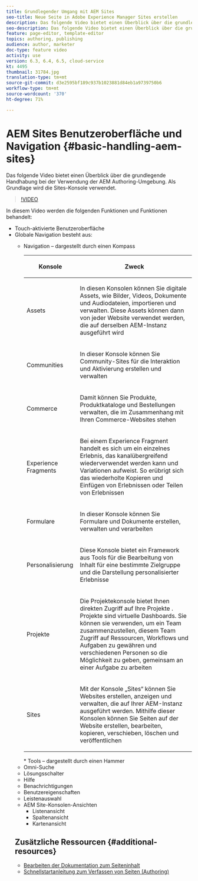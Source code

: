 ```yaml
---
title: Grundlegender Umgang mit AEM Sites
seo-title: Neue Seite in Adobe Experience Manager Sites erstellen
description: Das folgende Video bietet einen Überblick über die grundlegende Handhabung bei der Verwendung der AEM Authoring-Umgebung. Als Grundlage wird die Sites-Konsole verwendet.
seo-description: Das folgende Video bietet einen Überblick über die grundlegende Handhabung bei der Verwendung der AEM Authoring-Umgebung. Als Grundlage wird die Sites-Konsole verwendet.
feature: page-editor, template-editor
topics: authoring, publishing
audience: author, marketer
doc-type: feature video
activity: use
version: 6.3, 6.4, 6.5, cloud-service
kt: 4495
thumbnail: 31784.jpg
translation-type: tm+mt
source-git-commit: d3e2595bf189c937b1023881d84eb1a9739750b6
workflow-type: tm+mt
source-wordcount: '370'
ht-degree: 71%

---
```



# AEM Sites Benutzeroberfläche und Navigation {#basic-handling-aem-sites}

Das folgende Video bietet einen Überblick über die grundlegende Handhabung bei der Verwendung der AEM Authoring-Umgebung. Als Grundlage wird die Sites-Konsole verwendet.

>[!VIDEO](https://video.tv.adobe.com/v/31784?quality=12&learn=on)

In diesem Video werden die folgenden Funktionen und Funktionen behandelt:

* Touch-aktivierte Benutzeroberfläche
* Globale Navigation besteht aus:
   * Navigation – dargestellt durch einen Kompass     

      <table> 
    <thead> 
      <tr> 
      <th> <p>Konsole</p> </th>
      <th> <p>Zweck</p> </th>
      </tr>
    </thead>
    <tbody>
      <tr> 
      <td> <p>Assets</p> </td>
      <td> <p>In diesen Konsolen können Sie digitale Assets, wie Bilder, Videos, Dokumente und Audiodateien, importieren und verwalten. Diese Assets können dann von jeder Website verwendet werden, die auf derselben AEM-Instanz ausgeführt wird</p> </td>
      </tr>
      <tr>
      <td> <p>Communities</p> </td>
      <td> <p>In dieser Konsole können Sie Community-Sites für die Interaktion und Aktivierung erstellen und verwalten</p> </td>
      </tr>
      <tr>
      <td> <p>Commerce</p> </td>
      <td> <p>Damit können Sie Produkte, Produktkataloge und Bestellungen verwalten, die im Zusammenhang mit Ihren Commerce-Websites stehen</p> </td>
      </tr>
      <tr> 
      <td> <p>Experience Fragments</p> </td>
      <td> <p>Bei einem Experience Fragment handelt es sich um ein einzelnes Erlebnis, das kanalübergreifend wiederverwendet werden kann und Variationen aufweist. So erübrigt sich das wiederholte Kopieren und Einfügen von Erlebnissen oder Teilen von Erlebnissen</p> </td>
      </tr>
      <tr> 
      <td> <p>Formulare</p> </td>
      <td> <p>In dieser Konsole können Sie Formulare und Dokumente erstellen, verwalten und verarbeiten</p> </td>
      </tr>
      <tr> 
      <td> <p>Personalisierung  </p> </td>
      <td> <p>Diese Konsole bietet ein Framework aus Tools für die Bearbeitung von Inhalt für eine bestimmte Zielgruppe und die Darstellung personalisierter Erlebnisse</p> </td>
      </tr>
      <tr> 
      <td> <p>Projekte</p> </td>
      <td> <p>Die Projektekonsole bietet Ihnen direkten Zugriff auf Ihre Projekte . Projekte sind virtuelle Dashboards. Sie können sie verwenden, um ein Team zusammenzustellen, diesem Team Zugriff auf Ressourcen, Workflows und Aufgaben zu gewähren und verschiedenen Personen so die Möglichkeit zu geben, gemeinsam an einer Aufgabe zu arbeiten</p> </td>
      </tr>
      <tr> 
      <td> <p>Sites</p> </td>
      <td> <p>Mit der Konsole „Sites“ können Sie Websites erstellen, anzeigen und verwalten, die auf Ihrer AEM-Instanz ausgeführt werden. Mithilfe dieser Konsolen können Sie Seiten auf der Website erstellen, bearbeiten, kopieren, verschieben, löschen und veröffentlichen</p> </td>
      </tr>
    </tbody>
    </table>
   * Tools – dargestellt durch einen Hammer
* Omni-Suche
* Lösungsschalter
* Hilfe
* Benachrichtigungen
* Benutzereigenschaften
* Leistenauswahl
* AEM Site-Konsolen-Ansichten
   * Listenansicht
   * Spaltenansicht
   * Kartenansicht






## Zusätzliche Ressourcen {#additional-resources}

* [Bearbeiten der Dokumentation zum Seiteninhalt](https://docs.adobe.com/content/help/de-DE/experience-manager-cloud-service/sites/authoring/fundamentals/editing-content.translate.html)
* [Schnellstartanleitung zum Verfassen von Seiten (Authoring)](https://docs.adobe.com/content/help/en/experience-manager-cloud-service/sites/authoring/getting-started/quick-start.html)
